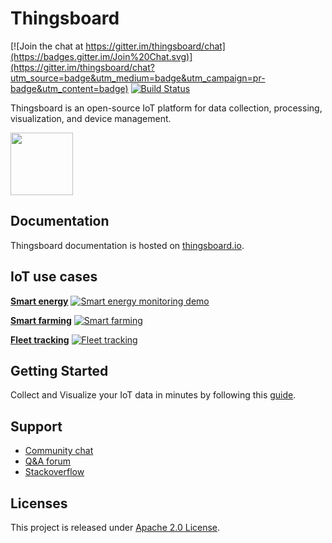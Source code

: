# Thingsboard 
[![Join the chat at https://gitter.im/thingsboard/chat](https://badges.gitter.im/Join%20Chat.svg)](https://gitter.im/thingsboard/chat?utm_source=badge&utm_medium=badge&utm_campaign=pr-badge&utm_content=badge)
[![Build Status](https://travis-ci.org/thingsboard/thingsboard.svg?branch=master)](https://travis-ci.org/thingsboard/thingsboard)

Thingsboard is an open-source IoT platform for data collection, processing, visualization, and device management.

<img src="./img/logo.png?raw=true" width="100" height="100">

## Documentation

Thingsboard documentation is hosted on [thingsboard.io](https://thingsboard.io/docs).

## IoT use cases

[**Smart energy**](https://thingsboard.io/smart-energy/)
[![Smart energy monitoring demo](https://cloud.githubusercontent.com/assets/8308069/24495682/aebd45d0-153e-11e7-8de4-7360ed5b41ae.gif "Smart energy")](https://thingsboard.io/smart-energy/)

[**Smart farming**](https://thingsboard.io/smart-farming/)
[![Smart farming](https://cloud.githubusercontent.com/assets/8308069/24496824/10dc1144-1542-11e7-8aa1-5d3a281d5a1a.gif "Smart farming")](https://thingsboard.io/smart-farming/)

[**Fleet tracking**](https://thingsboard.io/fleet-tracking/)
[![Fleet tracking](https://cloud.githubusercontent.com/assets/8308069/24497169/3a1a61e0-1543-11e7-8d55-3c8a13f35634.gif "Fleet tracking")](https://thingsboard.io/fleet-tracking/)

## Getting Started

Collect and Visualize your IoT data in minutes by following this [guide](https://thingsboard.io/docs/getting-started-guides/helloworld/).

## Support

 - [Community chat](https://gitter.im/thingsboard/chat)
 - [Q&A forum](https://groups.google.com/forum/#!forum/thingsboard)
 - [Stackoverflow](http://stackoverflow.com/questions/tagged/thingsboard)

## Licenses

This project is released under [Apache 2.0 License](./LICENSE).
